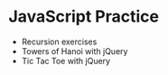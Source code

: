 # JavaScript Practice

* Recursion exercises
* Towers of Hanoi with jQuery
* Tic Tac Toe with jQuery